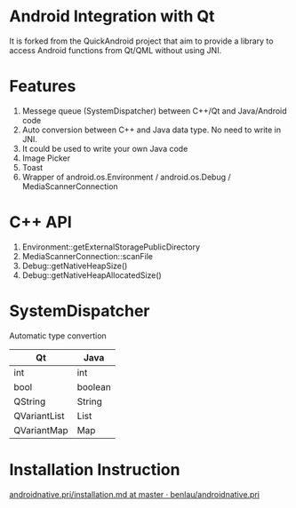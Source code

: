 Android Integration with Qt
===========================

It is forked from the QuickAndroid project that aim to provide a library to access Android functions from Qt/QML without using JNI.

Features
========

 1. Messege queue (SystemDispatcher) between C++/Qt and Java/Android code
  1. Auto conversion between C++ and Java data type. No need to write in JNI.
  1. It could be used to write your own Java code
 1. Image Picker
 1. Toast
 1. Wrapper of 	android.os.Environment / android.os.Debug / MediaScannerConnection


C++ API
=======

 1. Environment::getExternalStoragePublicDirectory
 1. MediaScannerConnection::scanFile
 1. Debug::getNativeHeapSize()
 1. Debug::getNativeHeapAllocatedSize()


SystemDispatcher
================

Automatic type convertion

| Qt           | Java    |
|--------------|---------|
| int          | int     |
| bool         | boolean |
| QString      | String  |
| QVariantList | List<T> |
| QVariantMap  | Map<T>  |


Installation Instruction
========================

[androidnative.pri/installation.md at master · benlau/androidnative.pri](https://github.com/benlau/androidnative.pri/blob/master/docs/installation.md)

